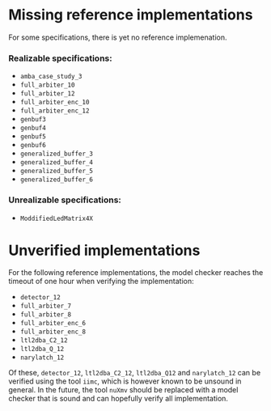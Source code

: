 # Missing reference implementations

For some specifications, there is yet no reference implemenation.

### Realizable specifications:

- `amba_case_study_3`
- `full_arbiter_10`
- `full_arbiter_12`
- `full_arbiter_enc_10`
- `full_arbiter_enc_12`
- `genbuf3`
- `genbuf4`
- `genbuf5`
- `genbuf6`
- `generalized_buffer_3`
- `generalized_buffer_4`
- `generalized_buffer_5`
- `generalized_buffer_6`

### Unrealizable specifications:

- `ModdifiedLedMatrix4X`

# Unverified implementations

For the following reference implementations, the model checker reaches the
timeout of one hour when verifying the implementation:

- `detector_12`
- `full_arbiter_7`
- `full_arbiter_8`
- `full_arbiter_enc_6`
- `full_arbiter_enc_8`
- `ltl2dba_C2_12`
- `ltl2dba_Q_12`
- `narylatch_12`

Of these, `detector_12`, `ltl2dba_C2_12`, `ltl2dba_Q12` and `narylatch_12` can
be verified using the tool `iimc`, which is however known to be unsound in
general. In the future, the tool `nuXmv` should be replaced with a model
checker that is sound and can hopefully verify all implementation.
